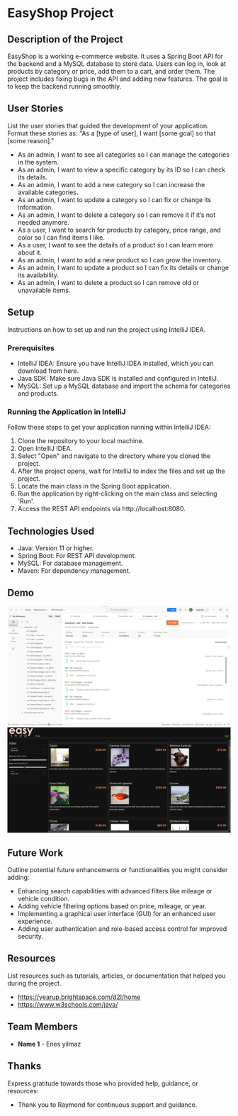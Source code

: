 # EasyShop Project

## Description of the Project

EasyShop is a working e-commerce website. It uses a Spring Boot API for the backend and a MySQL database to store data.
Users can log in, look at products by category or price, add them to a cart, and order them.
The project includes fixing bugs in the API and adding new features.
The goal is to keep the backend running smoothly.

## User Stories

List the user stories that guided the development of your application. Format these stories as: "As a [type of user], I
want [some goal] so that [some reason]."

- As an admin, I want to see all categories so I can manage the categories in the system.
- As an admin, I want to view a specific category by its ID so I can check its details.
- As an admin, I want to add a new category so I can increase the available categories.
- As an admin, I want to update a category so I can fix or change its information.
- As an admin, I want to delete a category so I can remove it if it’s not needed anymore.
- As a user, I want to search for products by category, price range, and color so I can find items I like.
- As a user, I want to see the details of a product so I can learn more about it.
- As an admin, I want to add a new product so I can grow the inventory.
- As an admin, I want to update a product so I can fix its details or change its availability.
- As an admin, I want to delete a product so I can remove old or unavailable items.

## Setup

Instructions on how to set up and run the project using IntelliJ IDEA.

### Prerequisites

- IntelliJ IDEA: Ensure you have IntelliJ IDEA installed, which you can download from here.
- Java SDK: Make sure Java SDK is installed and configured in IntelliJ.
- MySQL: Set up a MySQL database and import the schema for categories and products.

### Running the Application in IntelliJ

Follow these steps to get your application running within IntelliJ IDEA:

1. Clone the repository to your local machine.
2. Open IntelliJ IDEA.
3. Select "Open" and navigate to the directory where you cloned the project.
4. After the project opens, wait for IntelliJ to index the files and set up the project.
5. Locate the main class in the Spring Boot application.
6. Run the application by right-clicking on the main class and selecting 'Run'.
7. Access the REST API endpoints via http://localhost:8080.

## Technologies Used

- Java: Version 11 or higher.
- Spring Boot: For REST API development.
- MySQL: For database management.
- Maven: For dependency management.

## Demo
![postman.png](src%2Fimgs%2Fpostman.png)
![Untitled.png](src%2Fimgs%2FUntitled.png)

## Future Work

Outline potential future enhancements or functionalities you might consider adding:

- Enhancing search capabilities with advanced filters like mileage or vehicle condition.
- Adding vehicle filtering options based on price, mileage, or year.
- Implementing a graphical user interface (GUI) for an enhanced user experience.
- Adding user authentication and role-based access control for improved security.

## Resources

List resources such as tutorials, articles, or documentation that helped you during the project.

- https://yearup.brightspace.com/d2l/home
- https://www.w3schools.com/java/

## Team Members

- **Name 1** - Enes yilmaz

## Thanks

Express gratitude towards those who provided help, guidance, or resources:

- Thank you to Raymond for continuous support and guidance.